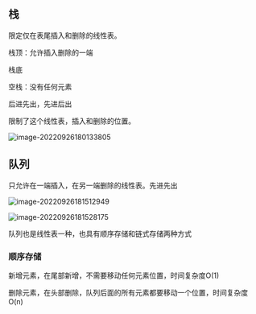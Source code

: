 ## 栈

限定仅在表尾插入和删除的线性表。

栈顶：允许插入删除的一端

栈底

空栈：没有任何元素

后进先出，先进后出



限制了这个线性表，插入和删除的位置。

![image-20220926180133805](G:\data\dnmp-master\www\LNMRP\$Image\DataStructure\image-20220926180133805.png)



## 队列

只允许在一端插入，在另一端删除的线性表。先进先出



![image-20220926181512949](G:\data\dnmp-master\www\LNMRP\$Image\DataStructure\image-20220926181512949.png)

![image-20220926181528175](G:\data\dnmp-master\www\LNMRP\$Image\DataStructure\image-20220926181528175.png)



队列也是线性表一种，也具有顺序存储和链式存储两种方式



### 顺序存储

新增元素，在尾部新增，不需要移动任何元素位置，时间复杂度O(1)



删除元素，在头部删除，队列后面的所有元素都要移动一个位置，时间复杂度O(n)



